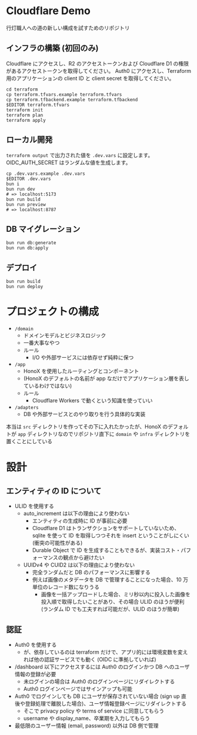 # Cloudflare Demo

行灯職人への道の新しい構成を試すためのリポジトリ

## インフラの構築 (初回のみ)

Cloudflare にアクセスし、R2 のアクセストークンおよび Cloudflare D1 の権限があるアクセストークンを取得してください。
Auth0 にアクセスし、Terraform 用のアプリケーションの client ID と client secret を取得してください。

```
cd terraform
cp terraform.tfvars.example terraform.tfvars
cp terraform.tfbackend.example terraform.tfbackend
$EDITOR terraform.tfvars
terraform init
terraform plan
terraform apply
```

## ローカル開発

`terraform output` で出力された値を `.dev.vars` に設定します。
OIDC_AUTH_SECRET はランダムな値を生成します。

```
cp .dev.vars.example .dev.vars
$EDITOR .dev.vars
bun i
bun run dev
# => localhost:5173
bun run build
bun run preview
# => localhost:8787
```

## DB マイグレーション

```
bun run db:generate
bun run db:apply
```

## デプロイ

```
bun run build
bun run deploy
```

# プロジェクトの構成

- `/domain`
  - ドメインモデルとビジネスロジック
  - 一番大事なやつ
  - ルール
    - I/O や外部サービスには依存せず純粋に保つ
- `/app`
  - HonoX を使用したルーティングとコンポーネント
  - (HonoX のデフォルトの名前が app なだけでアプリケーション層を表しているわけではない)
  - ルール
    - Cloudflare Workers で動くという知識を使っていい
- `/adapters`
  - DB や外部サービスとのやり取りを行う具体的な実装

本当は `src` ディレクトリを作ってその下に入れたかったが、HonoX のデフォルトが `app` ディレクトリなのでリポジトリ直下に `domain` や `infra` ディレクトリを置くことにしている

# 設計

## エンティティの ID について

- ULID を使用する
  - auto_increment は以下の理由により使わない
    - エンティティの生成時に ID が事前に必要
    - Cloudflare D1 はトランザクションをサポートしていないため、sqlite を使って ID を取得しつつそれを insert ということがしにくい (衝突の可能性がある)
    - Durable Object で ID を生成することもできるが、実装コスト・パフォーマンスの観点から避けたい
  - UUIDv4 や CUID2 は以下の理由により使わない
    - 完全ランダムだと DB のパフォーマンスに影響する
    - 例えば画像のメタデータを DB で管理することになった場合、10 万単位のレコード数になりうる
      - 画像を一括アップロードした場合、ミリ秒以内に投入した画像を投入順で取得したいことがあり、その場合 ULID のほうが便利 (ランダム ID でも工夫すれば可能だが、ULID のほうが簡単)

## 認証

- Auth0 を使用する
  - が、依存しているのは terraform だけで、アプリ的には環境変数を変えれば他の認証サービスでも動く (OIDC に準拠していれば)
- /dashboard 以下にアクセスするには Auth0 のログインかつ DB へのユーザ情報の登録が必要
  - 未ログインの場合は Auth0 のログインページにリダイレクトする
  - Auth0 ログインページではサインアップも可能
- Auth0 でログインしても DB にユーザが保存されていない場合 (sign up 直後や登録処理で離脱した場合)、ユーザ情報登録ページにリダイレクトする
  - そこで privacy policy や terms of service に同意してもらう
  - username や display_name、卒業期を入力してもらう
- 最低限のユーザー情報 (email, password) 以外は DB 側で管理
